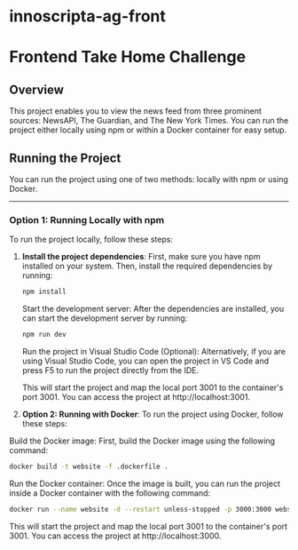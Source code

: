 # innoscripta-ag-front
# Frontend Take Home Challenge

## Overview

This project enables you to view the news feed from three prominent sources: NewsAPI, The Guardian, and The New York Times. You can run the project either locally using npm or within a Docker container for easy setup.

## Running the Project

You can run the project using one of two methods: locally with npm or using Docker.

---

### Option 1: Running Locally with npm

To run the project locally, follow these steps:

1. **Install the project dependencies**:
   First, make sure you have npm installed on your system. Then, install the required dependencies by running:
   ```bash
   npm install
   ```
   Start the development server: After the dependencies are installed, you can start the development server by running:
   ```bash
   npm run dev
   ```
   Run the project in Visual Studio Code (Optional): Alternatively, if you are using Visual Studio Code, you can open the project in VS Code and press F5 to run the project directly from the IDE.
   
   This will start the project and map the local port 3001 to the container's port 3001. You can access the project at http://localhost:3001.

3. **Option 2: Running with Docker**:
To run the project using Docker, follow these steps:

Build the Docker image: First, build the Docker image using the following command:

```bash
docker build -t website -f .dockerfile .
```

Run the Docker container: Once the image is built, you can run the project inside a Docker container with the following command:

```bash
docker run --name website -d --restart unless-stopped -p 3000:3000 website
```
This will start the project and map the local port 3001 to the container's port 3001. You can access the project at http://localhost:3000.



